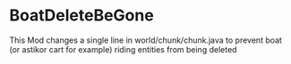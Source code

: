 # BoatDeleteBeGone
 
This Mod changes a single line in world/chunk/chunk.java to prevent boat (or astikor cart for example) riding entities from being deleted

